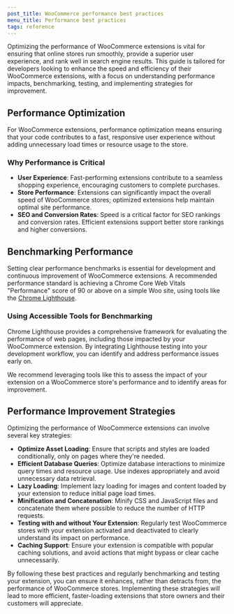 ```yaml
---
post_title: WooCommerce performance best practices
menu_title: Performance best practices
tags: reference
---
```


Optimizing the performance of WooCommerce extensions is vital for ensuring that online stores run smoothly, provide a superior user experience, and rank well in search engine results. This guide is tailored for developers looking to enhance the speed and efficiency of their WooCommerce extensions, with a focus on understanding performance impacts, benchmarking, testing, and implementing strategies for improvement.

## Performance Optimization

For WooCommerce extensions, performance optimization means ensuring that your code contributes to a fast, responsive user experience without adding unnecessary load times or resource usage to the store.

### Why Performance is Critical

- **User Experience**: Fast-performing extensions contribute to a seamless shopping experience, encouraging customers to complete purchases.
- **Store Performance**: Extensions can significantly impact the overall speed of WooCommerce stores; optimized extensions help maintain optimal site performance.
- **SEO and Conversion Rates**: Speed is a critical factor for SEO rankings and conversion rates. Efficient extensions support better store rankings and higher conversions.

## Benchmarking Performance

Setting clear performance benchmarks is essential for development and continuous improvement of WooCommerce extensions. A recommended performance standard is achieving a Chrome Core Web Vitals "Performance" score of 90 or above on a simple Woo site, using tools like the [Chrome Lighthouse](https://developer.chrome.com/docs/lighthouse/overview/).

### Using Accessible Tools for Benchmarking

Chrome Lighthouse provides a comprehensive framework for evaluating the performance of web pages, including those impacted by your WooCommerce extension. By integrating Lighthouse testing into your development workflow, you can identify and address performance issues early on.

We recommend leveraging tools like this to assess the impact of your extension on a WooCommerce store's performance and to identify areas for improvement.

## Performance Improvement Strategies

Optimizing the performance of WooCommerce extensions can involve several key strategies:

- **Optimize Asset Loading**: Ensure that scripts and styles are loaded conditionally, only on pages where they're needed.
- **Efficient Database Queries**: Optimize database interactions to minimize query times and resource usage. Use indexes appropriately and avoid unnecessary data retrieval.
- **Lazy Loading**: Implement lazy loading for images and content loaded by your extension to reduce initial page load times.
- **Minification and Concatenation**: Minify CSS and JavaScript files and concatenate them where possible to reduce the number of HTTP requests.
- **Testing with and without Your Extension**: Regularly test WooCommerce stores with your extension activated and deactivated to clearly understand its impact on performance.
- **Caching Support**: Ensure your extension is compatible with popular caching solutions, and avoid actions that might bypass or clear cache unnecessarily.

By following these best practices and regularly benchmarking and testing your extension, you can ensure it enhances, rather than detracts from, the performance of WooCommerce stores. Implementing these strategies will lead to more efficient, faster-loading extensions that store owners and their customers will appreciate.
